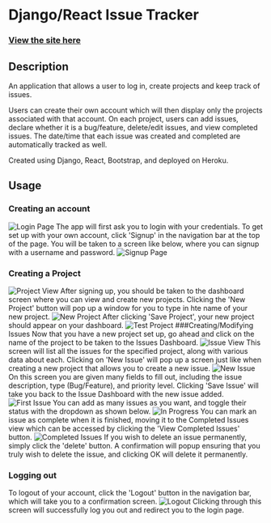 # Django/React Issue Tracker

### [View the site here](https://django-react-issue-tracker.herokuapp.com/) 

## Description
An application that allows a user to log in, create projects and keep track of issues.

Users can create their own account which will then display only the projects associated with that account. On each project, users can add issues, declare whether it is a bug/feature, delete/edit issues, and view completed issues.
The date/time that each issue was created and completed are automatically tracked as well.

Created using Django, React, Bootstrap, and deployed on Heroku.
## Usage
### Creating an account
![Login Page](https://imgur.com/Tz50MeR)
The app will first ask you to login with your credentials. To get set up with your own
account, click 'Signup' in the navigation bar at the top of the page. You will be taken to a screen like below,
where you can signup with a username and password.
![Signup Page](https://imgur.com/lxOvme0)
### Creating a Project
![Project View](https://imgur.com/IwEq9pD)
After signing up, you should be taken to the dashboard screen where you can view and create new projects.
Clicking the 'New Project' button will pop up a window for you to type in hte name of your new project.
![New Project](https://imgur.com/Uxxy1MW)
After clicking 'Save Project', your new project should appear on your dashboard.
![Test Project](https://imgur.com/wkQd8h3)
###Creating/Modifying Issues
Now that you have a new project set up, go ahead and click on the name of the project to be taken to the Issues Dashboard.
![Issue View](https://imgur.com/IwEq9pD)
This screen will list all the issues for the specified project, along with various data about each.
Clicking on 'New Issue' will pop up a screen just like when creating a new project that allows you to create a new issue.
![New Issue](https://imgur.com/N8dc9F2)
On this screen you are given many fields to fill out, including the issue description, type (Bug/Feature), and priority level.
Clicking 'Save Issue' will take you back to the Issue Dashboard with the new issue added.
![First Issue](https://imgur.com/aQW29jv)
You can add as many issues as you want, and toggle their status with the dropdown as shown below.
![In Progress](https://imgur.com/5SSJgho)
You can mark an issue as complete when it is finished, moving it to the Completed Issues view which can be accessed by
clicking the 'View Completed Issues' button.
![Completed Issues](https://imgur.com/o4lGPWW)
If you wish to delete an issue permanently, simply click the 'delete' button. A confirmation will popup ensuring that you 
truly wish to delete the issue, and clicking OK will delete it permanently.
### Logging out
To logout of your account, click the 'Logout' button in the navigation bar, which will take you to a confirmation screen.
![Logout](https://imgur.com/FMpVFZa)
Clicking through this screen will successfully log you out and redirect you to the login page.